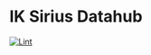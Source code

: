 # IK Sirius Datahub

[![Lint](https://github.com/rohat1337/sdh/actions/workflows/lint.yml/badge.svg)](https://github.com/rohat1337/sdh/actions/workflows/lint.yml)